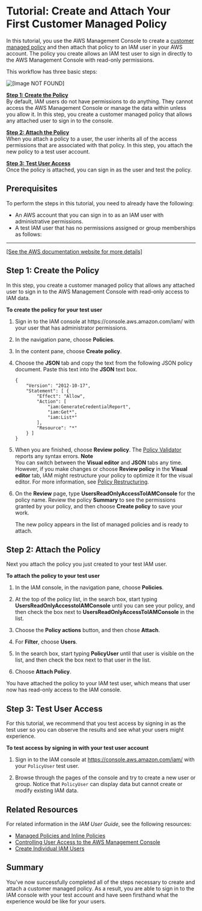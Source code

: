 # Tutorial: Create and Attach Your First Customer Managed Policy<a name="tutorial_managed-policies"></a>

In this tutorial, you use the AWS Management Console to create a [customer managed policy](access_policies_managed-vs-inline.md#customer-managed-policies) and then attach that policy to an IAM user in your AWS account\. The policy you create allows an IAM test user to sign in directly to the AWS Management Console with read\-only permissions\. 

This workflow has three basic steps:

![\[Image NOT FOUND\]](http://docs.aws.amazon.com/IAM/latest/UserGuide/)

**[Step 1: Create the Policy](#step1-create-policy)**  
By default, IAM users do not have permissions to do anything\. They cannot access the AWS Management Console or manage the data within unless you allow it\. In this step, you create a customer managed policy that allows any attached user to sign in to the console\.

**[Step 2: Attach the Policy](#step2-attach-policy)**  
When you attach a policy to a user, the user inherits all of the access permissions that are associated with that policy\. In this step, you attach the new policy to a test user account\.

**[Step 3: Test User Access ](#step3-test-access)**  
Once the policy is attached, you can sign in as the user and test the policy\. 

## Prerequisites<a name="tutorial-managed-policies-prereqs"></a>

To perform the steps in this tutorial, you need to already have the following:
+ An AWS account that you can sign in to as an IAM user with administrative permissions\.
+ A test IAM user that has no permissions assigned or group memberships as follows:  
****    
[\[See the AWS documentation website for more details\]](http://docs.aws.amazon.com/IAM/latest/UserGuide/tutorial_managed-policies.html)

## Step 1: Create the Policy<a name="step1-create-policy"></a>

In this step, you create a customer managed policy that allows any attached user to sign in to the AWS Management Console with read\-only access to IAM data\.

**To create the policy for your test user**

1. Sign in to the IAM console at https://console\.aws\.amazon\.com/iam/ with your user that has administrator permissions\.

1. In the navigation pane, choose **Policies**\. 

1. In the content pane, choose **Create policy**\. 

1. Choose the **JSON** tab and copy the text from the following JSON policy document\. Paste this text into the **JSON** text box\. 

   ```
   {
       "Version": "2012-10-17",
       "Statement": [ {
           "Effect": "Allow",
           "Action": [
               "iam:GenerateCredentialReport",
               "iam:Get*",
               "iam:List*"
           ],
           "Resource": "*"
       } ]
   }
   ```

1. When you are finished, choose **Review policy**\. The [Policy Validator](access_policies_policy-validator.md) reports any syntax errors\.
**Note**  
You can switch between the **Visual editor** and **JSON** tabs any time\. However, if you make changes or choose **Review policy** in the **Visual editor** tab, IAM might restructure your policy to optimize it for the visual editor\. For more information, see [Policy Restructuring](troubleshoot_policies.md#troubleshoot_viseditor-restructure)\.

1. On the **Review** page, type **UsersReadOnlyAccessToIAMConsole** for the policy name\. Review the policy **Summary** to see the permissions granted by your policy, and then choose **Create policy** to save your work\.

   The new policy appears in the list of managed policies and is ready to attach\.

## Step 2: Attach the Policy<a name="step2-attach-policy"></a>

Next you attach the policy you just created to your test IAM user\. 

**To attach the policy to your test user**

1. In the IAM console, in the navigation pane, choose **Policies**\.

1. At the top of the policy list, in the search box, start typing **UsersReadOnlyAccesstoIAMConsole** until you can see your policy, and then check the box next to **UsersReadOnlyAccessToIAMConsole** in the list\. 

1. Choose the **Policy actions** button, and then chose **Attach**\. 

1. For **Filter**, choose **Users**\. 

1. In the search box, start typing **PolicyUser** until that user is visible on the list, and then check the box next to that user in the list\.

1. Choose **Attach Policy**\. 

You have attached the policy to your IAM test user, which means that user now has read\-only access to the IAM console\. 

## Step 3: Test User Access<a name="step3-test-access"></a>

For this tutorial, we recommend that you test access by signing in as the test user so you can observe the results and see what your users might experience\. 

**To test access by signing in with your test user account**

1. Sign in to the IAM console at [https://console\.aws\.amazon\.com/iam/](https://console.aws.amazon.com/iam/) with your `PolicyUser` test user\.

1. Browse through the pages of the console and try to create a new user or group\. Notice that `PolicyUser` can display data but cannot create or modify existing IAM data\.

## Related Resources<a name="tutorial-managed-policies-addl-resources"></a>

For related information in the *IAM User Guide*, see the following resources:
+ [Managed Policies and Inline Policies](access_policies_managed-vs-inline.md)
+ [Controlling User Access to the AWS Management Console](console_controlling-access.md)
+ [Create Individual IAM Users](best-practices.md#create-iam-users)

## Summary<a name="tutorial-managed-policies-summary"></a>

You’ve now successfully completed all of the steps necessary to create and attach a customer managed policy\. As a result, you are able to sign in to the IAM console with your test account and have seen firsthand what the experience would be like for your users\.